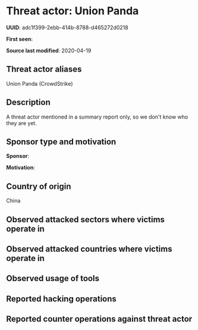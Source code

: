 # Threat actor: Union Panda

**UUID**: adc1f399-2ebb-414b-8788-d465272d0218

**First seen**: 

**Source last modified**: 2020-04-19

## Threat actor aliases

Union Panda (CrowdStrike)

## Description

A threat actor mentioned in a summary report only, so we don't know who they are yet.

## Sponsor type and motivation

**Sponsor**: 

**Motivation**: 


## Country of origin

China

## Observed attacked sectors where victims operate in



## Observed attacked countries where victims operate in



## Observed usage of tools



## Reported hacking operations



## Reported counter operations against threat actor





